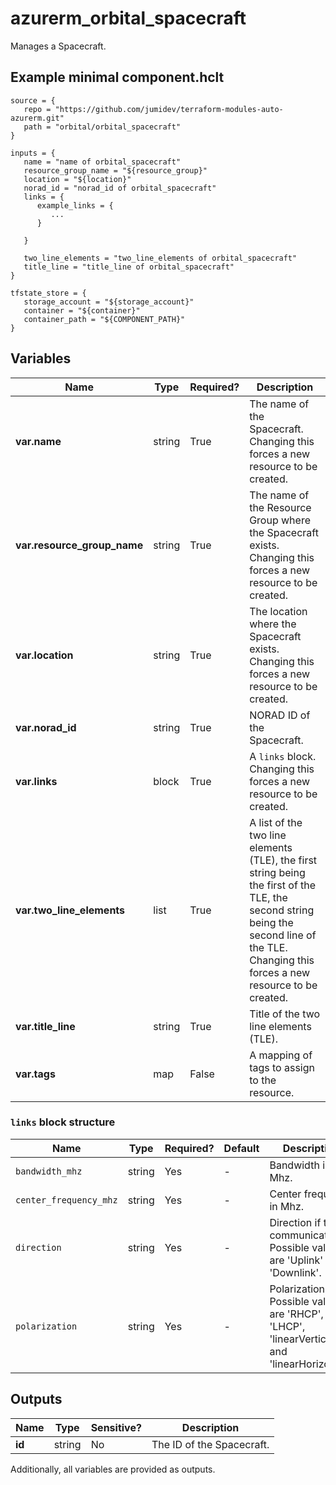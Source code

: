 # azurerm_orbital_spacecraft

Manages a Spacecraft.

## Example minimal component.hclt

```hcl
source = {
   repo = "https://github.com/jumidev/terraform-modules-auto-azurerm.git" 
   path = "orbital/orbital_spacecraft" 
}

inputs = {
   name = "name of orbital_spacecraft" 
   resource_group_name = "${resource_group}" 
   location = "${location}" 
   norad_id = "norad_id of orbital_spacecraft" 
   links = {
      example_links = {
         ...
      }
  
   }
 
   two_line_elements = "two_line_elements of orbital_spacecraft" 
   title_line = "title_line of orbital_spacecraft" 
}

tfstate_store = {
   storage_account = "${storage_account}" 
   container = "${container}" 
   container_path = "${COMPONENT_PATH}" 
}

```

## Variables

| Name | Type | Required? |  Description |
| ---- | ---- | --------- |  ----------- |
| **var.name** | string | True | The name of the Spacecraft. Changing this forces a new resource to be created. | 
| **var.resource_group_name** | string | True | The name of the Resource Group where the Spacecraft exists. Changing this forces a new resource to be created. | 
| **var.location** | string | True | The location where the Spacecraft exists. Changing this forces a new resource to be created. | 
| **var.norad_id** | string | True | NORAD ID of the Spacecraft. | 
| **var.links** | block | True | A `links` block. Changing this forces a new resource to be created. | 
| **var.two_line_elements** | list | True | A list of the two line elements (TLE), the first string being the first of the TLE, the second string being the second line of the TLE. Changing this forces a new resource to be created. | 
| **var.title_line** | string | True | Title of the two line elements (TLE). | 
| **var.tags** | map | False | A mapping of tags to assign to the resource. | 

### `links` block structure

| Name | Type | Required? | Default | Description |
| ---- | ---- | --------- | ------- | ----------- |
| `bandwidth_mhz` | string | Yes | - | Bandwidth in Mhz. |
| `center_frequency_mhz` | string | Yes | - | Center frequency in Mhz. |
| `direction` | string | Yes | - | Direction if the communication. Possible values are 'Uplink' and 'Downlink'. |
| `polarization` | string | Yes | - | Polarization. Possible values are 'RHCP', 'LHCP', 'linearVertical' and 'linearHorizontal'. |



## Outputs

| Name | Type | Sensitive? | Description |
| ---- | ---- | --------- | --------- |
| **id** | string | No  | The ID of the Spacecraft. | 

Additionally, all variables are provided as outputs.
